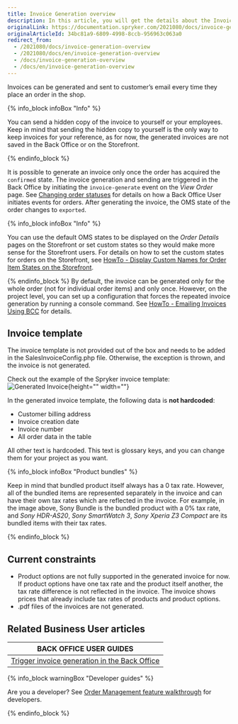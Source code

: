 ```yaml
---
title: Invoice Generation overview
description: In this article, you will get the details about the Invoice Generation article provided by Spryker Commerce OS.
originalLink: https://documentation.spryker.com/2021080/docs/invoice-generation-overview
originalArticleId: 34bc81a9-6809-4998-8ccb-956963c063a0
redirect_from:
  - /2021080/docs/invoice-generation-overview
  - /2021080/docs/en/invoice-generation-overview
  - /docs/invoice-generation-overview
  - /docs/en/invoice-generation-overview
---
```


Invoices can be generated and sent to customer’s email every time they place an order in the shop.

{% info_block infoBox "Info" %}

You can send a hidden copy of the invoice to yourself or your employees. Keep in mind that sending the hidden copy to yourself is the only way to keep invoices for your reference, as for now, the generated invoices are not saved in the Back Office or on the Storefront.

{% endinfo_block %}

It is possible to generate an invoice only once the order has acquired the `confirmed` state. The invoice generation and sending are triggered in the Back Office by initiating the `invoice-generate` event on the *View Order* page. See [Changing order statuses](/docs/scos/user/user-guides/{{page.version}}/back-office-user-guide/sales/orders/managing-orders.html#changing-order-statuses) for details on how a Back Office User initiates events for orders. After generating the invoice, the OMS state of the order changes to `exported`.

{% info_block infoBox "Info" %}

You can use the default OMS states to be displayed on the *Order Details* pages on the Storefront or set custom states so they would make more sense for the Storefront users. For details on how to set the custom states for orders on the Storefront, see [HowTo - Display Custom Names for Order Item States on the Storefront](/docs/scos/dev/tutorials-and-howtos/{{page.version}}/howtos/feature-howtos/howto-display-custom-names-for-order-item-states-on-the-storefront.html).

{% endinfo_block %}
By default, the invoice can be generated only for the whole order (not for individual order items) and only once. However, on the project level, you can set up a configuration that forces the repeated invoice generation by running a console command. See [HowTo - Emailing Invoices Using BCC](/docs/scos/dev/tutorials-and-howtos/{{page.version}}/howtos/feature-howtos/howto-emailing-invoices-using-bcc.html)  for details.


## Invoice template
The invoice template is not provided out of the box and needs to be added in the SalesInvoiceConfig.php file. Otherwise, the exception is thrown, and the invoice is not generated.

Check out the example of the Spryker invoice template:
![Generated Invoice](https://spryker.s3.eu-central-1.amazonaws.com/docs/Features/Order+Management/Invoice+Generation/generated-invoice.png){height="" width=""}

In the generated invoice template, the following data is **not hardcoded**:

* Customer billing address
* Invoice creation date
* Invoice number
* All order data in the table

All other text is hardcoded. This text is glossary keys, and you can change them for your project as you want.

{% info_block infoBox "Product bundles" %}

Keep in mind that bundled product itself always has a 0 tax rate. However, all of the bundled items are represented separately in the invoice and can have their own tax rates which are reflected in the invoice. For example, in the image above, Sony Bundle is the bundled product with a 0% tax rate, and *Sony HDR-AS20*, *Sony SmartWatch 3*, *Sony Xperia Z3 Compact* are its bundled items with their tax rates.

{% endinfo_block %}

## Current constraints

* Product options are not fully supported in the generated invoice for now. If product options have one tax rate and the product itself another, the tax rate difference is not reflected in the invoice. The invoice shows prices that already include tax rates of products and product options.
* .pdf files of the invoices are not generated.

## Related Business User articles

|BACK OFFICE USER GUIDES|
|---|
| [Trigger invoice generation in the Back Office](/docs/scos/user/user-guides/{{page.version}}/back-office-user-guide/sales/orders/managing-orders.html#changing-order-statuses)  |

{% info_block warningBox "Developer guides" %}

Are you a developer? See [Order Management feature walkthrough](/docs/scos/dev/feature-walkthroughs/{{page.version}}/order-management-feature-walkthrough/order-management-feature-wakthrough.html) for developers.

{% endinfo_block %}
